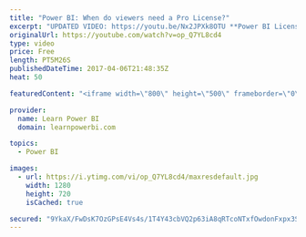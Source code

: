 ```yaml
---
title: "Power BI: When do viewers need a Pro License?"
excerpt: "UPDATED VIDEO: https://youtu.be/Nx2JPXk8OTU **Power BI Licensing was changed June 2017, click the Video Link above to watch the latest Update**  When you develop a report or dashboard that uses any Pro level feature (hourly refresh, on-prem refresh through Gateway, Groups/Workspaces...) do the viewers"
originalUrl: https://youtube.com/watch?v=op_Q7YL8cd4
type: video
price: Free
length: PT5M26S
publishedDateTime: 2017-04-06T21:48:35Z
heat: 50

featuredContent: "<iframe width=\"800\" height=\"500\" frameborder=\"0\" src=\"https://www.youtube.com/embed/op_Q7YL8cd4\" allow=\"accelerometer; autoplay; encrypted-media; gyroscope; picture-in-picture\" allowfullscreen></iframe>"

provider:
  name: Learn Power BI
  domain: learnpowerbi.com

topics:
  - Power BI

images:
  - url: https://i.ytimg.com/vi/op_Q7YL8cd4/maxresdefault.jpg
    width: 1280
    height: 720
    isCached: true

secured: "9YkaX/FwDsK7OzGPsE4Vs4s/1T4Y43cbVQ2p63iA8qRTcoNTxfOwdonFxpx3SKTE1OnRafDSvkw6ybIzcObF599uv3ySKF7kU5YbxhMXsVBylIIEa2z3ArPRillmoe7ykcl2l9N/wsWY5BWS+az3JsFJIN9nFg4zuVZEEs4DjSpj4mKfQuPjof2SpkGjltZhyqX94JMYAkJxC3x3nT20knY3I9GBeAKRkdBKESHFbuw/kyou8ltAgOKINXX1xhyOKYnuXWd2Ii7KwHC59SB8Wosh7qpw2bYWx/IndAEWYjPzF1rOVqLmB+rOdffVBgVwfzDz/g4tW4SjbJ00EZoxcQUbq06nnNafD+WNfWtEcZwRp7C5yVNPhhCbtOMdkDiEM9EBsy1BMoGgDfwnqdjxPujbVRfOTKMJr2qLjPo9O5M=;uKXucGnGqI7RpChz0DdIPg=="
---
```


